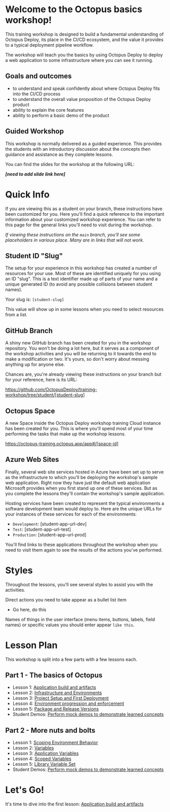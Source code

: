 # Welcome to the Octopus basics workshop!

This training workshop is designed to build a fundamental understanding of Octopus Deploy, its place in the CI/CD ecosystem, and the value it provides to a typical deployment pipeline workflow.

The workshop will teach you the basics by using Octopus Deploy to deploy a web application to some infrastructure where you can see it running.

## Goals and outcomes
- to understand and speak confidently about where Octopus Deploy fits into the CI/CD process
- to understand the overall value proposition of the Octopus Deploy product
- ability to explain the core features
- ability to perform a basic demo of the product

## Guided Workshop
This workshop is normally delivered as a guided experience. This provides the students with an introductory discussion about the concepts then guidance and assistance as they complete lessons.

You can find the slides for the workshop at the following URL:

***[need to add slide link here]***

# Quick Info

If you are viewing this as a student on your branch, these instructions have been customized for you. Here you'll find a quick reference to the important information about your customized workshop experience. You can refer to this page for the general links you'll need to visit during the workshop.

*If viewing these instructions on the `main` branch, you'll see some placeholders in various place. Many are in links that will not work.*

## Student ID "Slug"

The setup for your experience in this workshop has created a number of resources for your use. Most of these are identified uniquely for you using an ID "slug". This is a text identifier made up of parts of your name and a unique generated ID (to avoid any possible collisions between student names).

Your slug is: `[student-slug]`

This value will show up in some lessons when you need to select resources from a list.

## GitHub Branch

A shiny new GitHub branch has been created for you in the workshop repository. You won't be doing a lot here, but it serves as a component of the workshop activities and you will be returning to it towards the end to make a modification or two. It's yours, so don't worry about messing anything up for anyone else.

Chances are, you're already viewing these instructions on your branch but for your reference, here is its URL:

https://github.com/OctopusDeploy/training-workshop/tree/student/[student-slug]


## Octopus Space

A new Space inside the Octopus Deploy workshop training Cloud instance has been created for you. This is where you'll spend most of your time performing the tasks that make up the workshop lessons.

https://octopus-training.octopus.app/app#/[space-id]

## Azure Web Sites

Finally, several web site services hosted in Azure have been set up to serve as the infrastructure to which you'll be deploying the workshop's sample web application. Right now they have just the default web application Microsoft provides when you first stand up one of these services. But as you complete the lessons they'll contain the workshop's sample application.

Hosting services have been created to represent the typical environments a software development team would deploy to. Here are the unique URLs for your instances of these services for each of the environments:

- `Development`: [student-app-url-dev]
- `Test`: [student-app-url-test]
- `Production`: [student-app-url-prod]

You'll find links to these applications throughout the workshop when you need to visit them again to see the results of the actions you've performed.

# Styles
Throughout the lessons, you'll see several styles to assist you with the activities.

Direct actions you need to take appear as a bullet list item
* Go here, do this

Names of things in the user interface (menu items, buttons, labels, field names) or specific values you should enter appear `like this`.
# Lesson Plan

This workshop is split into a few parts with a few lessons each.

## Part 1 - The basics of Octopus

- Lesson 1: [Application build and artifacts](part-1-lesson-1.md)
- Lesson 2: [Infrastructure and Environments](part-1-lesson-2.md)
- Lesson 3: [Project Setup and First Deployment](part-1-lesson-3.md)
- Lesson 4: [Environment progression and enforcement](part-1-lesson-4.md)
- Lesson 5: [Package and Release Versions](part-1-lesson-5.md)
- Student Demos: [Perform mock demos to demonstrate learned concepts](part-1-studentdemos.md)

## Part 2 - More nuts and bolts
- Lesson 1: [Scoping Environment Behavior](part-2-lesson-1.md)
- Lesson 2: [Variables](part-2-lesson-2.md)
- Lesson 3: [Application Variables](part-2-lesson-3.md)
- Lesson 4: [Scoped Variables](part-2-lesson-4.md)
- Lesson 5: [Library Variable Set](part-2-lesson-5.md)
- Student Demos: [Perform mock demos to demonstrate learned concepts](part-2-studentdemos.md)

# Let's Go!
It's time to dive into the first lesson: [Application build and artifacts](part-1-lesson-1.md)